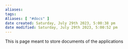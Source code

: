```yaml
---
aliases: 
tags: 
Aliases: [ "#docs" ]
date created: Saturday, July 29th 2023, 5:00:38 pm
date modified: Saturday, July 29th 2023, 5:00:52 pm
---
```

This is page meant to store documents of the applications